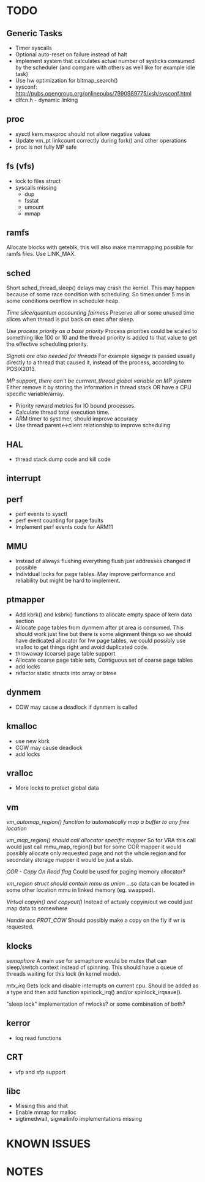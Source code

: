 TODO
====

Generic Tasks
-------------

- Timer syscalls
- Optional auto-reset on failure instead of halt
- Implement system that calculates actual number of systicks consumed by
  the scheduler (and compare with others as well like for example idle task)
- Use hw optimization for bitmap_search()
- sysconf: http://pubs.opengroup.org/onlinepubs/7990989775/xsh/sysconf.html
- dlfcn.h - dynamic linking

proc
----

- sysctl kern.maxproc should not allow negative values
- Update vm_pt linkcount correctly during fork() and other operations
- proc is not fully MP safe

fs (vfs)
--------

- lock to files struct
- syscalls missing
    - dup
    - fsstat
    - umount
    - mmap

ramfs
-----

Allocate blocks with geteblk, this will also make memmapping possible for ramfs
files.
Use LINK_MAX.

sched
-----

Short sched_thread_sleep() delays may crash the kernel. This may happen because
of some race condition with scheduling. So times under 5 ms in some conditions
overflow in scheduler heap.

*Time slice/quantum accounting fairness*
Preserve all or some unused time slices when thread is put back on exec
after sleep.

*Use process priority as a base priority*
Process priorities could be scaled to something like 100 or 10 and the thread
priority is added to that value to get the effective scheduling priority.

*Signals are also needed for threads*
For example sigsegv is passed usually directly to a thread that caused it,
instead of the process, according to POSIX2013.

*MP support, there can't be currrent_thread global variable on MP system*
Either remove it by storing the information in thread stack OR have a CPU
specific variable/array.

- Priority reward metrics for IO bound processes.
- Calculate thread total execution time.
- ARM timer to systimer, should improve accuracy
- Use thread parent<->client relationship to improve scheduling

HAL
---

- thread stack dump code and kill code

interrupt
---------

perf
----

- perf events to sysctl
- perf event counting for page faults
- Implement perf events code for ARM11

MMU
---

- Instead of always flushing everything flush just addresses changed if
  possible
- Individual locks for page tables.
  May improve performance and reliability but might be hard to implement.

ptmapper
--------

- Add kbrk() and ksbrk() functions to allocate empty space of kern data section
- Allocate page tables from dynmem after pt area is consumed.
  This should work just fine but there is some alignment things so we should
  have dedicated allocator for hw page tables, we could possibly use vralloc to
  get things right and avoid duplicated code.
- throwaway (coarse) page table support
- Allocate coarse page table sets, Contiguous set of coarse page tables
- add locks
- refactor static structs into array or btree

dynmem
------

- COW may cause a deadlock if dynmem is called

kmalloc
-------

- use new kbrk
- COW may cause deadlock
- add locks

vralloc
-------

- More locks to protect global data

vm
--

*vm_automap_region() function to automatically map a buffer to any free location*

*vm_map_region() should call allocator specific mapper*
So for VRA this call would just call mmu_map_region() but for some COR mapper
it would possibly allocate only requested page and not the whole region and for
secondary storage mapper it would be just a stub.

*COR - Copy On Read flag*
Could be used for paging memory allocator?

*vm_region struct should contain mmu as union*
...so data can be located in some other location mmu in linked memory
(eg. swapped).

*Virtual copyin() and copyout()*
Instead of actualy copyin/out we could just map data to somewhere

*Handle acc PROT_COW*
Should possibly make a copy on the fly if wr is requested.

klocks
------

*semaphore*
A main use for semaphore would be mutex that can sleep/switch context instead of
spinning. This should have a queue of threads waiting for this lock (in kernel
mode).

*mtx_irq*
Gets lock and disable interrupts on current cpu. Should be added as a type and
then add function spinlock_irq() and/or spinlock_irqsave().

"sleep lock" implementation of rwlocks? or some combination of both?

kerror
------

- log read functions

CRT
---

- vfp and sfp support

libc
----

- Missing this and that
- Enable mmap for malloc
- sigtimedwait, sigwaitinfo implementations missing


KNOWN ISSUES
============


NOTES
=====

